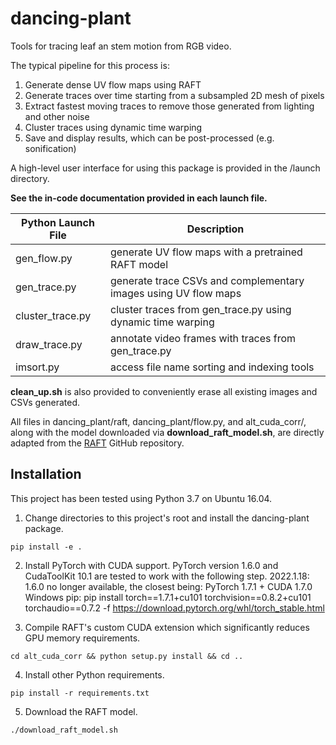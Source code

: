 # dancing-plant

Tools for tracing leaf an stem motion from RGB video.

The typical pipeline for this process is:
1) Generate dense UV flow maps using RAFT
2) Generate traces over time starting from a subsampled 2D mesh of pixels
3) Extract fastest moving traces to remove those generated from lighting and other noise
4) Cluster traces using dynamic time warping
5) Save and display results, which can be post-processed (e.g. sonification)

A high-level user interface for using this package is provided in the /launch directory.

**See the in-code documentation provided in each launch file.**

| Python Launch File | Description |
| ------------------ | ----------- |
| gen_flow.py | generate UV flow maps with a pretrained RAFT model |
| gen_trace.py | generate trace CSVs and complementary images using UV flow maps |
| cluster_trace.py | cluster traces from gen_trace.py using dynamic time warping |
| draw_trace.py | annotate video frames with traces from gen_trace.py |
| imsort.py | access file name sorting and indexing tools |

**clean_up.sh** is also provided to conveniently erase all existing images and CSVs generated.

All files in dancing_plant/raft, dancing_plant/flow.py, and alt_cuda_corr/, along with the model downloaded via **download_raft_model.sh**, are directly adapted from the [RAFT](https://github.com/princeton-vl/RAFT) GitHub repository.

## Installation

This project has been tested using Python 3.7 on Ubuntu 16.04.

1) Change directories to this project's root and install the dancing-plant package.

```
pip install -e .
```

2) Install PyTorch with CUDA support. PyTorch version 1.6.0 and CudaToolKit 10.1 are tested to work with the following step.
2022.1.18: 1.6.0 no longer available, the closest being:
PyTorch 1.7.1 + CUDA 1.7.0 Windows pip:
pip install torch==1.7.1+cu101 torchvision==0.8.2+cu101 torchaudio==0.7.2 -f https://download.pytorch.org/whl/torch_stable.html


3) Compile RAFT's custom CUDA extension which significantly reduces GPU memory requirements.

```
cd alt_cuda_corr && python setup.py install && cd ..
```

4) Install other Python requirements.

```
pip install -r requirements.txt
```

5) Download the RAFT model.

```
./download_raft_model.sh
```

